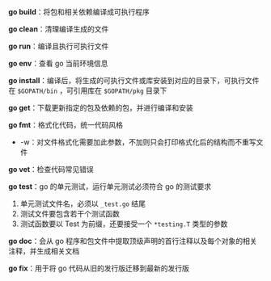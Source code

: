 **go build**：将包和相关依赖编译成可执行程序

**go clean**：清理编译生成的文件

**go run**：编译且执行可执行文件

**go env**：查看 go 当前环境信息

**go install**：编译后，将生成的可执行文件或库安装到对应的目录下，可执行文件在 `$GOPATH/bin` ，可引用库在 `$GOPATH/pkg` 目录下

**go get**：下载更新指定的包及依赖的包，并进行编译和安装

**go fmt**：格式化代码，统一代码风格

- -w：对文件格式化需要加此参数，不加则只会打印格式化后的结构而不重写文件

**go vet**：检查代码常见错误

**go test**：go 的单元测试，运行单元测试必须符合 go 的测试要求

1. 单元测试文件名，必须以 `_test.go` 结尾
2. 测试文件要包含若干个测试函数
3. 测试函数要以 Test 为前缀，还要接受一个 `*testing.T` 类型的参数

**go doc**：会从 go 程序和包文件中提取顶级声明的首行注释以及每个对象的相关注释，并生成相关文档

**go fix**：用于将 go 代码从旧的发行版迁移到最新的发行版

